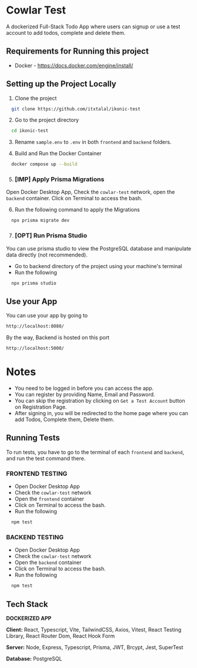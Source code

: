 
# Cowlar Test

A dockerized Full-Stack Todo App where users can signup or use a test account to add todos, complete and delete them.
## Requirements for Running this project

- Docker - https://docs.docker.com/engine/install/

## Setting up the Project Locally

1. Clone the project

```bash
  git clone https://github.com/itxtalal/ikonic-test
```

2. Go to the project directory

```bash
  cd ikonic-test
```


3. Rename `sample.env` to `.env` in both `frontend` and `backend` folders.


4. Build and Run the Docker Container

```bash
  docker compose up --build
```

5. ### [IMP] Apply Prisma Migrations
Open Docker Desktop App, Check the `cowlar-test` network, open the `backend` container. Click on Terminal to access the bash.

6. Run the following command to apply the Migrations
```bash
  npx prisma migrate dev
```

7. ### [OPT] Run Prisma Studio
You can use prisma studio to view the PostgreSQL database and manipulate data directly (not recommended).
- Go to backend directory of the project using your machine's terminal
- Run the following

```bash
  npx prisma studio
```

## Use your App
You can use your app by going to 

```bash
http://localhost:8080/
```

By the way, Backend is hosted on this port
```bash
http://localhost:5000/
```


# Notes

- You need to be logged in before you can access the app.
- You can register by providing Name, Email and Password.
- You can skip the registration by clicking on `Get a Test Account` button on Registration Page.
- After signing in, you will be redirected to the home page where you can add Todos, Complete them, Delete them.


## Running Tests

To run tests, you have to go to the terminal of each `frontend` and `backend`, and run the test command there.

### FRONTEND TESTING

- Open Docker Desktop App
- Check the `cowlar-test` network
- Open the `frontend` container
- Click on Terminal to access the bash.
- Run the following

```bash
  npm test
```

### BACKEND TESTING

- Open Docker Desktop App
- Check the `cowlar-test` network
- Open the `backend` container
- Click on Terminal to access the bash.
- Run the following

```bash
  npm test
```

## Tech Stack
**DOCKERIZED APP**

**Client:** React, Typescript, Vite, TailwindCSS, Axios, Vitest, React Testing Library, React Router Dom, React Hook Form

**Server:** Node, Express, Typescript, Prisma, JWT, Brcypt, Jest, SuperTest

**Database:** PostgreSQL


